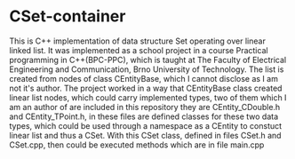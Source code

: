 # CSet-container
This is C++ implementation of data structure Set operating over linear linked list. It was implemented as a school project in a course Practical programming in C++(BPC-PPC), which is taught at The Faculty of Electrical Engineering and Communication, Brno University of Technology. The list is created from nodes of class CEntityBase, which I cannot disclose as I am not it's author. The project worked in a way that CEntityBase class created linear list nodes, which could carry implemented types, two of them which I am an author of are included in this repository they are CEntity_CDouble.h and CEntity_TPoint.h, in these files are defined classes for these two data types, which could be used through a namespace as a CEntity to constuct linear list and thus a CSet. With this CSet class, defined in files CSet.h and CSet.cpp, then could be executed methods which are in file main.cpp  
